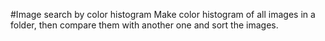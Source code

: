 #Image search by color histogram
Make color histogram of all images in a folder, then compare them with another one and sort the images.

